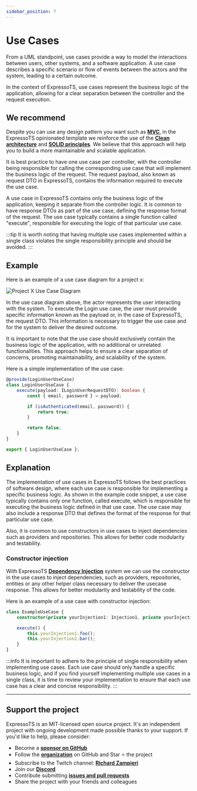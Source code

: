 ```yaml
---
sidebar_position: 7
---
```


# Use Cases

From a UML standpoint, use cases provide a way to model the interactions between users, other systems, and a software application. A use case describes a specific scenario or flow of events between the actors and the system, leading to a certain outcome.

In the context of ExpressoTS, use cases represent the business logic of the application, allowing for a clear separation between the controller and the request execution.

## We recommend

Despite you can use any design pattern you want such as **[MVC](controller.md#a-mvc-approach)**, in the ExpressoTS opinionated template we reinforce the use of the **[Clean architecture](https://blog.cleancoder.com/uncle-bob/2012/08/13/the-clean-architecture.html)** and **[SOLID principles](https://medium.com/backticks-tildes/the-s-o-l-i-d-principles-in-pictures-b34ce2f1e898)**. We believe that this approach will help you to build a more maintainable and scalable application.

It is best practice to have one use case per controller, with the controller being responsible for calling the corresponding use case that will implement the business logic of the request. The request payload, also known as request DTO in ExpressoTS, contains the information required to execute the use case.

A use case in ExpressoTS contains only the business logic of the application, keeping it separate from the controller logic. It is common to have response DTOs as part of the use case, defining the response format of the request. The use case typically contains a single function called "execute", responsible for executing the logic of that particular use case.

:::tip
It is worth noting that having multiple use cases implemented within a single class violates the single responsibility principle and should be avoided.
:::

## Example

Here is an example of a use case diagram for a project x:

![Project X Use Case Diagram](./img/use-case-project-x.png)

In the use case diagram above, the actor represents the user interacting with the system. To execute the Login use case, the user must provide specific information known as the payload or, in the case of ExpressoTS, the request DTO. This information is necessary to trigger the use case and for the system to deliver the desired outcome.

It is important to note that the use case should exclusively contain the business logic of the application, with no additional or unrelated functionalities. This approach helps to ensure a clear separation of concerns, promoting maintainability, and scalability of the system.

Here is a simple implementation of the use case:

```typescript
@provide(LoginUserUseCase)
class LoginUserUseCase {
    execute(payload: ILoginUserRequestDTO): boolean {
        const { email, password } = payload;

        if (isAuthenticated(email, password)) {
            return true;
        }

        return false;
    }
}

export { LoginUserUseCase };
```

## Explanation

The implementation of use cases in ExpressoTS follows the best practices of software design, where each use case is responsible for implementing a specific business logic. As shown in the example code snippet, a use case typically contains only one function, called execute, which is responsible for executing the business logic defined in that use case. The use case may also include a response DTO that defines the format of the response for that particular use case.

Also, it is common to use constructors in use cases to inject dependencies such as providers and repositories. This allows for better code modularity and testability.

### Constructor injection

With ExpressoTS **[Dependency Injection](di.md)** system we can use the constructor in the use cases to inject dependencies, such as providers, repositories, entities or any other helper class necessary to deliver the usecase response. This allows for better modularity and testability of the code.

Here is an example of a use case with constructor injection:

```typescript
class ExampleUseCase {
    constructor(private yourInjection1: Injection1, private yourInjection2: Injection2) {}

    execute() {
        this.yourInjection1.foo();
        this.yourInjection2.bar();
    }
}
```

:::info
It is important to adhere to the principle of single responsibility when implementing use cases. Each use case should only handle a specific business logic, and if you find yourself implementing multiple use cases in a single class, it is time to review your implementation to ensure that each use case has a clear and concise responsibility.
:::

---

## Support the project

ExpressoTS is an MIT-licensed open source project. It's an independent project with ongoing development made possible thanks to your support. If you'd like to help, please consider:

-   Become a **[sponsor on GitHub](https://github.com/sponsors/expressots)**
-   Follow the **[organization](https://github.com/expressots)** on GitHub and Star ⭐ the project
-   Subscribe to the Twitch channel: **[Richard Zampieri](https://www.twitch.tv/richardzampieri)**
-   Join our **[Discord](https://discord.com/invite/PyPJfGK)**
-   Contribute submitting **[issues and pull requests](https://github.com/expressots/expressots/issues/new/choose)**
-   Share the project with your friends and colleagues
